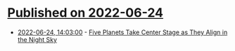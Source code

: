 # [Published on 2022-06-24](index.md)

* [2022-06-24, 14:03:00](https://science.slashdot.org/story/22/06/24/143214/five-planets-take-center-stage-as-they-align-in-the-night-sky?utm_source=rss1.0mainlinkanon&utm_medium=feed) - [Five Planets Take Center Stage as They Align in the Night Sky](https://science.slashdot.org/story/22/06/24/143214/five-planets-take-center-stage-as-they-align-in-the-night-sky?utm_source=rss1.0mainlinkanon&utm_medium=feed)
